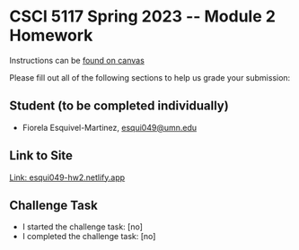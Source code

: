 # CSCI 5117 Spring 2023 -- Module 2 Homework


Instructions can be [found on canvas](https://canvas.umn.edu/courses/355584/pages/homework-2)

Please fill out all of the following sections to help us grade your submission:

## Student (to be completed individually)

* Fiorela Esquivel-Martinez, esqui049@umn.edu

## Link to Site

[Link: esqui049-hw2.netlify.app ](esqui049-hw2.netlify.app)

## Challenge Task

* I started the challenge task: [no]
* I completed the challenge task: [no]

